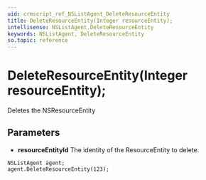 ```yaml
---
uid: crmscript_ref_NSListAgent_DeleteResourceEntity
title: DeleteResourceEntity(Integer resourceEntity);
intellisense: NSListAgent.DeleteResourceEntity
keywords: NSListAgent, DeleteResourceEntity
so.topic: reference
---
```


# DeleteResourceEntity(Integer resourceEntity);

Deletes the NSResourceEntity
  
## Parameters

* **resourceEntityId** The identity of the ResourceEntity to delete.

```crmscript
NSListAgent agent;
agent.DeleteResourceEntity(123);
```

